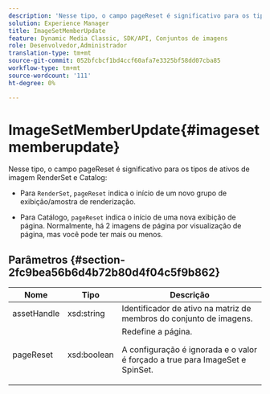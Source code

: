```yaml
---
description: 'Nesse tipo, o campo pageReset é significativo para os tipos de ativos de imagem RenderSet e Catalog '
solution: Experience Manager
title: ImageSetMemberUpdate
feature: Dynamic Media Classic, SDK/API, Conjuntos de imagens
role: Desenvolvedor,Administrador
translation-type: tm+mt
source-git-commit: 052bfcbcf1bd4ccf60afa7e3325bf58dd07cba85
workflow-type: tm+mt
source-wordcount: '111'
ht-degree: 0%

---
```



# ImageSetMemberUpdate{#imagesetmemberupdate}

Nesse tipo, o campo pageReset é significativo para os tipos de ativos de imagem RenderSet e Catalog:

* Para `RenderSet`, `pageReset` indica o início de um novo grupo de exibição/amostra de renderização.

* Para Catálogo, `pageReset` indica o início de uma nova exibição de página. Normalmente, há 2 imagens de página por visualização de página, mas você pode ter mais ou menos.

## Parâmetros {#section-2fc9bea56b6d4b72b80d4f04c5f9b862}

<table id="table_04100BB8ABD84EF68B0A7CE3AD946414"> 
 <thead> 
  <tr> 
   <th colname="col1" class="entry"> Nome </th> 
   <th colname="col2" class="entry"> Tipo </th> 
   <th colname="col3" class="entry"> Descrição </th> 
  </tr> 
 </thead>
 <tbody> 
  <tr> 
   <td colname="col1"> <span class="codeph"> <span class="varname"> assetHandle</span> </span> </td> 
   <td colname="col2"> <span class="codeph"> xsd:string</span> </td> 
   <td colname="col3"> Identificador de ativo na matriz de membros do conjunto de imagens. </td> 
  </tr> 
  <tr> 
   <td colname="col1"> <span class="codeph"> <span class="varname"> pageReset</span> </span> </td> 
   <td colname="col2"> <span class="codeph"> xsd:boolean</span> </td> 
   <td colname="col3">Redefine a página. <p>A configuração é ignorada e o valor é forçado a true para <span class="codeph"> ImageSet</span> e <span class="codeph"> SpinSet</span>. </p></td> 
  </tr> 
 </tbody> 
</table>


